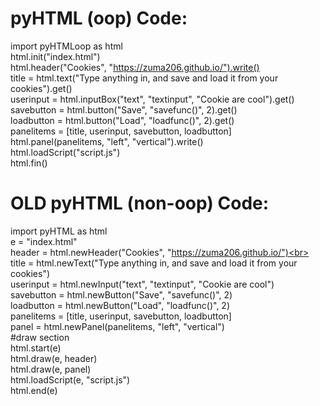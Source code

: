 # pyHTML (oop) Code:
import pyHTMLoop as html<br>
html.init("index.html")<br>
html.header("Cookies", "https://zuma206.github.io/").write()<br>
title = html.text("Type anything in, and save and load it from your cookies").get()<br>
userinput = html.inputBox("text", "textinput", "Cookie are cool").get()<br>
savebutton = html.button("Save", "savefunc()", 2).get()<br>
loadbutton = html.button("Load", "loadfunc()", 2).get()<br>
panelitems = [title, userinput, savebutton, loadbutton]<br>
html.panel(panelitems, "left", "vertical").write()<br>
html.loadScript("script.js")<br>
html.fin()<br>

# OLD pyHTML (non-oop) Code:
import pyHTML as html<br>
e = "index.html"<br>
header = html.newHeader("Cookies", "https://zuma206.github.io/")<br>
title = html.newText("Type anything in, and save and load it from your cookies")<br>
userinput = html.newInput("text", "textinput", "Cookie are cool")<br>
savebutton = html.newButton("Save", "savefunc()", 2)<br>
loadbutton = html.newButton("Load", "loadfunc()", 2)<br>
panelitems = [title, userinput, savebutton, loadbutton]<br>
panel = html.newPanel(panelitems, "left", "vertical")<br>
#draw section<br>
html.start(e)<br>
html.draw(e, header)<br>
html.draw(e, panel)<br>
html.loadScript(e, "script.js")<br>
html.end(e)<br>
